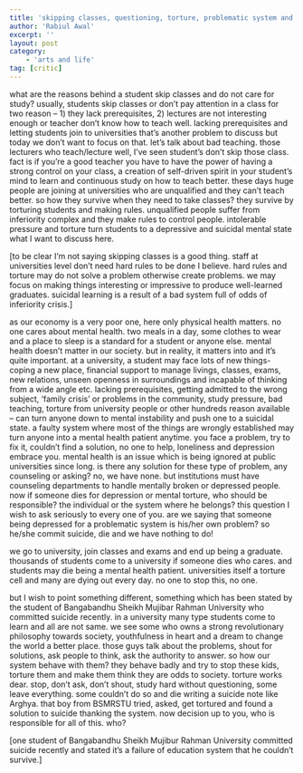 ```yaml
---
title: 'skipping classes, questioning, torture, problematic system and suicide'
author: 'Rabiul Awal'
excerpt: ''
layout: post
category:
    - 'arts and life'
tag: [critic]
---
```

what are the reasons behind a student skip classes and do not care for study? usually, students skip classes or don’t pay attention in a class for two reason – 1) they lack prerequisites, 2) lectures are not interesting enough or teacher don’t know how to teach well. lacking prerequisites and letting students join to universities that’s another problem to discuss but today we don’t want to focus on that. let’s talk about bad teaching. those lecturers who teach/lecture well, I’ve seen student’s don’t skip those class. fact is if you’re a good teacher you have to have the power of having a strong control on your class, a creation of self-driven spirit in your student’s mind to learn and continuous study on how to teach better. these days huge people are joining at universities who are unqualified and they can’t teach better. so how they survive when they need to take classes? they survive by torturing students and making rules. unqualified people suffer from inferiority complex and they make rules to control people. intolerable pressure and torture turn students to a depressive and suicidal mental state what I want to discuss here.

[to be clear I’m not saying skipping classes is a good thing. staff at <g class="gr_ gr_67 gr-alert gr_gramm gr_inline_cards gr_run_anim Grammar only-ins replaceWithoutSep" data-gr-id="67" id="67">universiti</g>es level don’t need hard rules to be done I believe. hard rules and torture may do not solve a problem otherwise create problems. we may focus on making things interesting or impressive to produce well-learned graduates. suicidal learning is a result of a bad system full of odds of inferiority crisis.\]

as our economy is a very poor one, here only physical health matters. no one cares about mental health. two meals in a day, some clothes to wear and a place to sleep is a standard for a student or anyone else. mental health doesn’t matter in our society. but in reality, it matters into and it’s quite important. at a university, a student may face lots of new things- coping a new place, financial support to manage livings, classes, exams, new relations, unseen openness in surroundings and incapable of thinking from a wide angle etc. lacking prerequisites, getting admitted to the wrong subject, ‘family crisis’ or problems in the community, study pressure, bad teaching, torture from university people or other hundreds reason available – can turn anyone down to mental instability and push one to a suicidal state. a faulty system where most of the things are wrongly established may turn anyone into a mental health patient anytime. you face a problem, try to fix it, couldn’t find a solution, no one to help, loneliness and depression embrace you. mental health is an issue which is being ignored at public universities since long. is there any solution for these type of problem, any counseling or asking? no, we have none. but institutions must have counseling departments to handle mentally broken or depressed people. now if someone dies for depression or mental torture, who should be responsible? the individual or the system where he belongs? this question I wish to ask seriously to every one of you. are we saying that someone being depressed for a problematic system is his/her own problem? so he/she commit suicide, die and we have nothing to do!

we go to university, join classes and exams and end up being a graduate. thousands of students come to a university if someone dies who cares. and students may die being a mental health patient. universities itself a torture cell and many are dying out every day. no one to stop this, no one.

but I wish to point something different, something which has been stated by the student of Bangabandhu Sheikh Mujibar Rahman University who committed suicide recently. in a university many type students come to learn and all are not same. we see some who owns a <g class="gr_ gr_14 gr-alert gr_gramm gr_inline_cards gr_run_anim Grammar only-ins replaceWithoutSep" data-gr-id="14" id="14">strong</g> revolutionary philosophy towards society, youthfulness in heart and a dream to change the world a better place. those guys talk about the problems, shout for solutions, ask people to think, ask the authority to answer. so how our system behave with them? they behave badly and try to stop these kids, torture them and make them think they are odds to society. torture works dear. stop, don’t ask, don’t shout, study hard without questioning, some leave everything. some couldn’t do so and die writing a suicide note like Arghya. that boy from BSMRSTU tried, asked, get tortured and found a solution to suicide thanking the system. now decision up to you, who is responsible for all of this. who?

[one student of Bangabandhu Sheikh Mujibur Rahman University committed suicide recently and stated it’s a failure of <g class="gr_ gr_3 gr-alert gr_gramm gr_inline_cards gr_run_anim Grammar only-ins doubleReplace replaceWithoutSep" data-gr-id="3" id="3">education</g> system that he couldn’t survive.\]